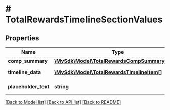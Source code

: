 # # TotalRewardsTimelineSectionValues

## Properties

Name | Type | Description | Notes
------------ | ------------- | ------------- | -------------
**comp_summary** | [**\MySdk\Model\TotalRewardsCompSummaryValues**](TotalRewardsCompSummaryValues.md) |  | [optional]
**timeline_data** | [**\MySdk\Model\TotalRewardsTimelineItem[]**](TotalRewardsTimelineItem.md) | Timeline data | [optional]
**placeholder_text** | **string** | Placeholder text | [optional]

[[Back to Model list]](../../README.md#models) [[Back to API list]](../../README.md#endpoints) [[Back to README]](../../README.md)
